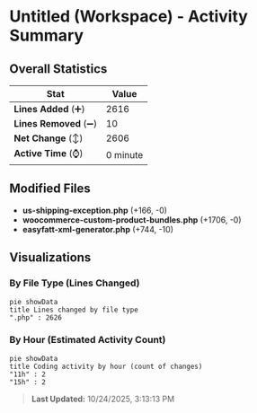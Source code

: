 # Untitled (Workspace) - Activity Summary 

## Overall Statistics

| Stat                   | Value                                                             |
| ---------------------- | ----------------------------------------------------------------- |
| **Lines Added** (➕)   | 2616                                          |
| **Lines Removed** (➖) | 10                                        |
| **Net Change** (↕)    | 2606                |
| **Active Time** (⌚)   | 0 minute |


## Modified Files
- **us-shipping-exception.php** (+166, -0)
- **woocommerce-custom-product-bundles.php** (+1706, -0)
- **easyfatt-xml-generator.php** (+744, -10)

## Visualizations

### By File Type (Lines Changed)

```mermaid
pie showData
title Lines changed by file type
".php" : 2626
```

### By Hour (Estimated Activity Count)

```mermaid
pie showData
title Coding activity by hour (count of changes)
"11h" : 2
"15h" : 2
```


> **Last Updated:** 10/24/2025, 3:13:13 PM